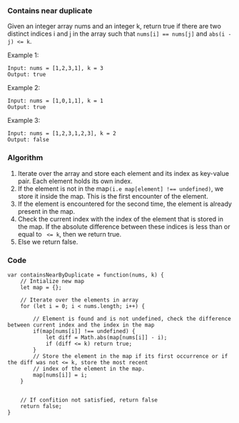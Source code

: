 ### Contains near duplicate
Given an integer array nums and an integer k, return true if there are two distinct indices i and j in the array such that `nums[i] == nums[j]` and `abs(i - j) <= k`.

 

Example 1:

```
Input: nums = [1,2,3,1], k = 3
Output: true
```

Example 2:
```
Input: nums = [1,0,1,1], k = 1
Output: true
```

Example 3:
```
Input: nums = [1,2,3,1,2,3], k = 2
Output: false
```


### Algorithm
1. Iterate over the array and store each element and its index as key-value pair. Each element holds its own index.
2. If the element is not in the map`(i.e map[element] !== undefined)`, we store it inside the map. This is the first encounter of the element.
3. If the element is encountered for the second time, the element is already present in the map. 
4. Check the current index with the index of the element that is stored in the map. If the absolute difference between these indices is less than or equal to ` <= k`, then we return true.
5. Else we return false.


### Code

```
var containsNearByDuplicate = function(nums, k) {
    // Intialize new map
    let map = {};

    // Iterate over the elements in array
    for (let i = 0; i < nums.length; i++) {

        // Element is found and is not undefined, check the difference between current index and the index in the map
        if(map[nums[i]] !== undefined) {
            let diff = Math.abs(map[nums[i]] - i);
            if (diff <= k) return true;
        }
        // Store the element in the map if its first occurrence or if the diff was not <= k, store the most recent
        // index of the element in the map.
        map[nums[i]] = i; 
    } 


    // If confition not satisfied, return false
    return false;
}
```